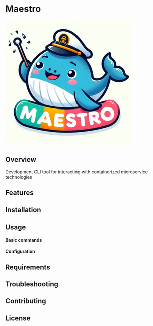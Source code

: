 # Maestro

<img src="images/maestro.png" alt="Maestro CLI" width="400" />

## Overview

Development CLI tool for interacting with containerized microservice technologies

## Features

## Installation

## Usage

#### Basic commands

#### Configuration

## Requirements

## Troubleshooting

## Contributing

## License
